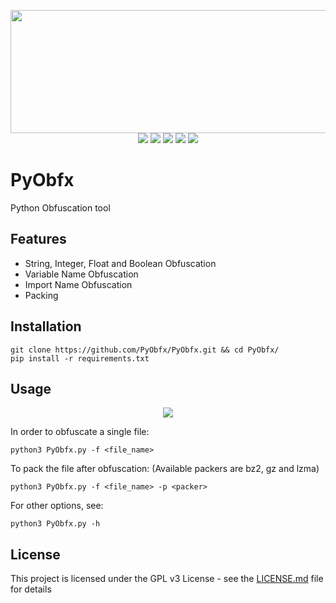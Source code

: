 <p align="center">
  <img width="600" height="197" src="https://i.resimyukle.xyz/88HQCP.png"><br/>
  <a href="https://github.com/PyObfx/PyObfx/issues"><img src="https://img.shields.io/github/issues/PyObfx/PyObfx.svg"/></a>
  <a href="https://github.com/PyObfx/PyObfx/pulls"><img src="https://img.shields.io/github/issues-pr/PyObfx/PyObfx.svg"/></a>
  <a href="https://github.com/PyObfx/PyObfx/stargazers"><img src="https://img.shields.io/github/stars/PyObfx/PyObfx.svg"/></a>
  <a href="https://github.com/PyObfx/PyObfx/network"><img src="https://img.shields.io/github/forks/PyObfx/PyObfx.svg"/></a>
  <a href="https://github.com/PyObfx/PyObfx/blob/master/LICENSE"><img src="https://img.shields.io/github/license/PyObfx/PyObfx.svg"/></a>
</p>

# PyObfx
Python Obfuscation tool

## Features
* String, Integer, Float and Boolean Obfuscation
* Variable Name Obfuscation
* Import Name Obfuscation
* Packing

## Installation

```
git clone https://github.com/PyObfx/PyObfx.git && cd PyObfx/
pip install -r requirements.txt
```

## Usage

<p align="center">
  <a href="https://asciinema.org/a/207739" target="_blank"><img src="https://asciinema.org/a/207739.png" /></a>
</p>

In order to obfuscate a single file:
```
python3 PyObfx.py -f <file_name>
```

To pack the file after obfuscation: (Available packers are bz2, gz and lzma)
```
python3 PyObfx.py -f <file_name> -p <packer>
```

For other options, see:
```
python3 PyObfx.py -h
```

## License
This project is licensed under the GPL v3 License - see the [LICENSE.md](https://github.com/PyObfx/PyObfx/blob/master/LICENSE) file for details
